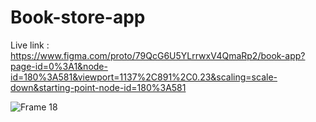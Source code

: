 # Book-store-app

Live link : https://www.figma.com/proto/79QcG6U5YLrrwxV4QmaRp2/book-app?page-id=0%3A1&node-id=180%3A581&viewport=1137%2C891%2C0.23&scaling=scale-down&starting-point-node-id=180%3A581


![Frame 18](https://user-images.githubusercontent.com/79252220/192223591-dae31b87-6fa8-47b1-9da1-82016fb402fa.jpg)
